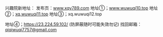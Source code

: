 
兴趣院新地址：
发布页：www.xqy789.com
地址①；www.wuwuqi10.top
地址②；[xq.wuwuqi11.top](https://xq.wuwuqi11.top/)
地址③；xq.wuwuqi12.top

地址④；https://23.224.59.102/ (防屏蔽随时可能失效勿记)
找回邮箱：qiqiwuqi7757@gmail.com

